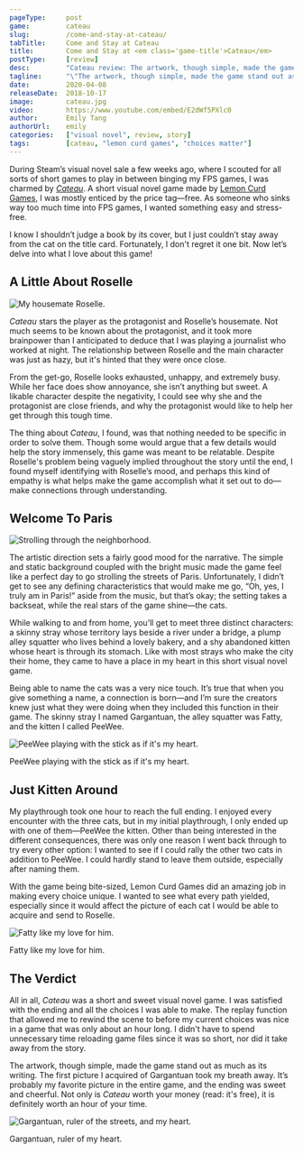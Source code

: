 ```yaml
---
pageType:     post
game:         cateau
slug:         /come-and-stay-at-cateau/
tabTitle:     Come and Stay at Cateau
title:        Come and Stay at <em class='game-title'>Cateau</em>
postType:     [review]
desc:         "Cateau review: The artwork, though simple, made the game stand out as much as its writing. The first picture I acquired of Gargantuan took my breath away."
tagline:      "\"The artwork, though simple, made the game stand out as much as its writing. The first picture I acquired of Gargantuan took my breath away.\""
date:         2020-04-08
releaseDate:  2018-10-17
image:        cateau.jpg
video:        https://www.youtube.com/embed/E2dWf5PXlc0
author:       Emily Tang
authorUrl:    emily
categories:   ["visual novel", review, story]
tags:         [cateau, "lemon curd games", "choices matter"]
---
```

During Steam’s visual novel sale a few weeks ago, where I scouted for all sorts of short games to play in between binging my FPS games, I was charmed by *[Cateau](https://www.lemoncurdgames.com/games-1)*. A short visual novel game made by [Lemon Curd Games](https://www.lemoncurdgames.com/), I was mostly enticed by the price tag—free. As someone who sinks way too much time into FPS games, I wanted something easy and stress-free.

I know I shouldn’t judge a book by its cover, but I just couldn’t stay away from the cat on the title card. Fortunately, I don't regret it one bit. Now let’s delve into what I love about this game!

## A Little About Roselle

![My housemate Roselle.][image1]

*Cateau* stars the player as the protagonist and Roselle’s housemate. Not much seems to be known about the protagonist, and it took more brainpower than I anticipated to deduce that I was playing a journalist who worked at night. The relationship between Roselle and the main character was just as hazy, but it's hinted that they were once close.

From the get-go, Roselle looks exhausted, unhappy, and extremely busy. While her face does show annoyance, she isn’t anything but sweet. A likable character despite the negativity, I could see why she and the protagonist are close friends, and why the protagonist would like to help her get through this tough time. 

The thing about *Cateau*, I found, was that nothing needed to be specific in order to solve them. Though some would argue that a few details would help the story immensely, this game was meant to be relatable. Despite Roselle's problem being vaguely implied throughout the story until the end, I found myself identifying with Roselle’s mood, and perhaps this kind of empathy is what helps make the game accomplish what it set out to do—make connections through understanding.

## Welcome To Paris

![Strolling through the neighborhood.][image0]

The artistic direction sets a fairly good mood for the narrative. The simple and static background coupled with the bright music made the game feel like a perfect day to go strolling the streets of Paris. Unfortunately, I didn’t get to see any defining characteristics that would make me go, “Oh, yes, I truly am in Paris!” aside from the music, but that’s okay; the setting takes a backseat, while the real stars of the game shine—the cats.

While walking to and from home, you’ll get to meet three distinct characters: a skinny stray whose territory lays beside a river under a bridge, a plump alley squatter who lives behind a lovely bakery, and a shy abandoned kitten whose heart is through its stomach. Like with most strays who make the city their home, they came to have a place in my heart in this short visual novel game.

Being able to name the cats was a very nice touch. It’s true that when you give something a name, a connection is born—and I’m sure the creators knew just what they were doing when they included this function in their game. The skinny stray I named Gargantuan, the alley squatter was Fatty, and the kitten I called PeeWee.

![PeeWee playing with the stick as if it's my heart.][image2]

<figcaption>PeeWee playing with the stick as if it's my heart.</figcaption>

## Just Kitten Around

My playthrough took one hour to reach the full ending. I enjoyed every encounter with the three cats, but in my initial playthrough, I only ended up with one of them—PeeWee the kitten. Other than being interested in the different consequences, there was only one reason I went back through to try every other option: I wanted to see if I could rally the other two cats in addition to PeeWee. I could hardly stand to leave them outside, especially after naming them.

With the game being bite-sized, Lemon Curd Games did an amazing job in making every choice unique. I wanted to see what every path yielded, especially since it would affect the picture of each cat I would be able to acquire and send to Roselle.

![Fatty like my love for him.][image3]

<figcaption>Fatty like my love for him.</figcaption>

## The Verdict

All in all, *Cateau* was a short and sweet visual novel game. I was satisfied with the ending and all the choices I was able to make. The replay function that allowed me to rewind the scene to before my current choices was nice in a game that was only about an hour long. I didn't have to spend unnecessary time reloading game files since it was so short, nor did it take away from the story.

The artwork, though simple, made the game stand out as much as its writing. The first picture I acquired of Gargantuan took my breath away. It’s probably my favorite picture in the entire game, and the ending was sweet and cheerful. Not only is *Cateau* worth your money (read: it's free), it is definitely worth an hour of your time.

![Gargantuan, ruler of the streets, and my heart.][image4]

<figcaption>Gargantuan, ruler of my heart.</figcaption>

[image0]: /images/post/cateau/cateau0.png
[image1]: /images/post/cateau/cateau1.png
[image2]: /images/post/cateau/cateau2.png
[image3]: /images/post/cateau/cateau3.png
[image4]: /images/post/cateau/cateau4.png

